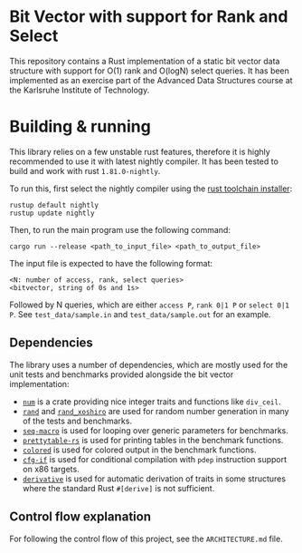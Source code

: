 # Bit Vector with support for Rank and Select

This repository contains a Rust implementation of a static bit vector data structure with support for O(1) rank and O(logN) select queries.
It has been implemented as an exercise part of the Advanced Data Structures course at the Karlsruhe Institute of Technology.

# Building & running

This library relies on a few unstable rust features, therefore it is highly recommended to use it with latest nightly compiler.
It has been tested to build and work with rust `1.81.0-nightly`.

To run this, first select the nightly compiler using the [rust toolchain installer](https://rustup.rs/):

```
rustup default nightly
rustup update nightly
```

Then, to run the main program use the following command:

```
cargo run --release <path_to_input_file> <path_to_output_file>
```

The input file is expected to have the following format:

```
<N: number of access, rank, select queries>
<bitvector, string of 0s and 1s>
```

Followed by N queries, which are either `access P`, `rank 0|1 P` or `select 0|1 P`.
See `test_data/sample.in` and `test_data/sample.out` for an example.

## Dependencies

The library uses a number of dependencies, which are mostly used for the unit tests and benchmarks provided alongside the bit vector implementation:

- [`num`](https://docs.rs/num/latest/num/) is a crate providing nice integer traits and functions like `div_ceil`.
- [`rand`](https://docs.rs/rand/latest/rand/) and [`rand_xoshiro`](https://docs.rs/rand_xoshiro/latest/rand_xoshiro/) are used for random number generation in many of the tests and benchmarks.
- [`seq-macro`](https://docs.rs/seq-macro/latest/seq_macro/) is used for looping over generic parameters for benchmarks.
- [`prettytable-rs`](https://docs.rs/prettytable-rs/latest/prettytable_rs/) is used for printing tables in the benchmark functions.
- [`colored`](https://docs.rs/colored/latest/colored/) is used for colored output in the benchmark functions.
- [`cfg-if`](https://docs.rs/cfg-if/latest/cfg_if/) is used for conditional compilation with `pdep` instruction support on x86 targets.
- [`derivative`](https://docs.rs/derivative/latest/derivative/) is used for automatic derivation of traits in some structures where the standard Rust `#[derive]` is not sufficient.

## Control flow explanation

For following the control flow of this project, see the `ARCHITECTURE.md` file.

